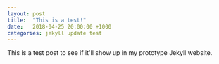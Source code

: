 ```yaml
---
layout: post
title:  "This is a test!"
date:   2018-04-25 20:00:00 +1000
categories: jekyll update test
---
```

This is a test post to see if it'll show up in my prototype Jekyll website.
